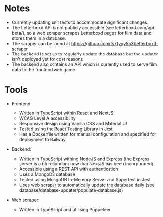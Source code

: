 # Notes

- Currently updating unit tests to accommodate significant changes.
- The Letterboxd API is not publicly accessible (see letterboxd.com/api-beta/), so a web scraper scrapes Letterboxd pages for film data and stores them in a database.
- The scraper can be found at https://github.com/fs7fyqy553/letterboxd-scraper
- The backend is set up to regularly update the database but the updater isn't deployed yet for cost reasons
- The backend also contains an API which is currently used to serve film data to the frontend web game.

# Tools

- Frontend:

    - Written in TypeScript within React and NextJS
    - WCAG Level A accessibility
    - Responsive design using Vanilla CSS and Material UI
    - Tested using the React Testing Library in Jest
    - Has a Dockerfile written for manual configuration and specified for deployment to Railway

- Backend:

    - Written in TypeScript withing NodeJS and Express (the Express server is a bit redundant now that NextJS has been incorporated)
    - Accessible using a REST API with authentication
    - Uses a MongoDB database
    - Tested using MongoDB In-Memory Server and Supertest in Jest
    - Uses web scraper to automatically update the database daily (see database/database-updater/populate-database.js)

- Web scraper:

    - Written in TypeScript and utilising Puppeteer
